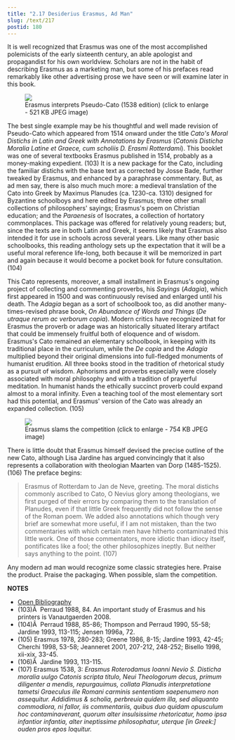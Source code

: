 ```yaml
---
title: "2.17 Desiderius Erasmus, Ad Man"
slug: /text/217
postid: 180
---
```

It is well recognized that Erasmus was one of the most accomplished polemicists of the early sixteenth century, an able apologist and propagandist for his own worldview. Scholars are not in the habit of describing Erasmus as a marketing man, but some of his prefaces read remarkably like other advertising prose we have seen or will examine later in this book.

<figure class="mkdn-figure">
    <div onClick="createLightbox('/images_full/2.00_Chapter_Two/HFS_096.03.jpg')" data="/images_full/0.00_Introduction/Wing-ZP-535.D175Negrotitle.jpg" class="mkdn-image-link" id="lbimage">
    <img class="mkdn-image" src="/images_full/2.00_Chapter_Two/HFS_096.03.jpg" />
    <figcaption class="mkdn-figcaption">Erasmus interprets Pseudo-Cato (1538 edition) (click to enlarge - 521 KB JPEG image)</figcaption>
    </div>
</figure>

The best single example may be his thoughtful and well made revision of Pseudo-Cato which appeared from 1514 onward under the title *Cato's Moral Distichs in Latin and Greek with Annotations by Erasmus* (*Catonis Disticha Moralia Latine et Graece, cum scholiis D. Erasmi Rotterdami*). This booklet was one of several textbooks Erasmus published in 1514, probably as a money-making expedient. (103) It is a new package for the Cato, including the familiar distichs with the base text as corrected by Josse Bade, further tweaked by Erasmus, and enhanced by a paraphrase commentary. But, as ad men say, there is also much much more: a medieval translation of the Cato into Greek by Maximus Planudes (ca. 1230-ca. 1310) designed for Byzantine schoolboys and here edited by Erasmus; three other small collections of philosophers' sayings; Erasmus's poem on Christian education; and the *Paraenesis* of Isocrates, a collection of hortatory commonplaces. This package was offered for relatively young readers; but, since the texts are in both Latin and Greek, it seems likely that Erasmus also intended it for use in schools across several years. Like many other basic schoolbooks, this reading anthology sets up the expectation that it will be a useful moral reference life-long, both because it will be memorized in part and again because it would become a pocket book for future consultation. (104)

This Cato represents, moreover, a small installment in Erasmus's ongoing project of collecting and commenting proverbs, his *Sayings* (*Adagia*), which first appeared in 1500 and was continuously revised and enlarged until his death. The *Adagia* began as a sort of schoolbook too, as did another many-times-revised phrase book, *On Abundance of Words and Things* (*De utraque rerum ac verborum copia*). Modern critics have recognized that for Erasmus the proverb or adage was an historically situated literary artifact that could be immensely fruitful both of eloquence and of wisdom. Erasmus's Cato remained an elementary schoolbook, in keeping with its traditional place in the curriculum, while the *De copia* and the *Adagia* multiplied beyond their original dimensions into full-fledged monuments of humanist erudition. All three books stood in the tradition of rhetorical study as a pursuit of wisdom. Aphorisms and proverbs especially were closely associated with moral philosophy and with a tradition of prayerful meditation. In humanist hands the ethically succinct proverb could expand almost to a moral infinity. Even a teaching tool of the most elementary sort had this potential, and Erasmus' version of the Cato was already an expanded collection. (105)

<figure class="mkdn-figure">
    <div onClick="createLightbox('/images_full/2.00_Chapter_Two/HFS_096.02.jpg')" data="/images_full/0.00_Introduction/Wing-ZP-535.D175Negrotitle.jpg" class="mkdn-image-link" id="lbimage">
    <img class="mkdn-image" src="/images_full/2.00_Chapter_Two/HFS_096.02.jpg" />
    <figcaption class="mkdn-figcaption">Erasmus slams the competition (click to enlarge - 754 KB JPEG image)</figcaption>
    </div>
</figure>

There is little doubt that Erasmus himself devised the precise outline of the new Cato, although Lisa Jardine has argued convincingly that it also represents a collaboration with theologian Maarten van Dorp (1485-1525). (106) The preface begins:

> Erasmus of Rotterdam to Jan de Neve, greeting. The moral distichs commonly ascribed to Cato, O Nevius glory among theologians, we first purged of their errors by comparing them to the translation of Planudes, even if that little Greek frequently did not follow the sense of the Roman poem. We added also annotations which though very brief are somewhat more useful, if I am not mistaken, than the two commentaries with which certain men have hitherto contaminated this little work. One of those commentators, more idiotic than idiocy itself, pontificates like a fool; the other philosophizes ineptly. But neither says anything to the point. (107)

Any modern ad man would recognize some classic strategies here. Praise the product. Praise the packaging. When possible, slam the competition.

**NOTES**
* [Open Bibliography](/bibliography.pdf)
* (103)Â  Perraud 1988, 84. An important study of Erasmus and his printers is Vanautgaerden 2008.
* (104)Â  Perraud 1988, 85-86; Thompson and Perraud 1990, 55-58; Jardine 1993, 113-115; Jensen 1996a, 72.
* (105) Erasmus 1978, 280-283; Greene 1986, 8-15; Jardine 1993, 42-45; Cherchi 1998, 53-58; Jeanneret 2001, 207-212, 248-252; Bisello 1998, xii-xix, 33-45.
* (106)Â  Jardine 1993, 113-115.
* (107) Erasmus 1538, 3: *Erasmus Roterodamus Ioanni Nevio S. Disticha moralia uulgo Catonis scripta titulo, Neui Theologorum decus, primum diligenter a mendis, repurgauimus, collata Planudis interpretatione tametsi Graeculus ille Romani carminis sententiam saepenumero non assequitur. Addidimus &amp; scholia, perbreuia quidem illa, sed aliquanto commodiora, ni fallor, iis commentariis, quibus duo quidam opusculum hoc contaminaverant, quorum alter insulsissime rhetoricatur, homo ipsa infantior infantia, alter ineptissime philosophatur, uterque [in Greek:] ouden pros epos loquitur.*
